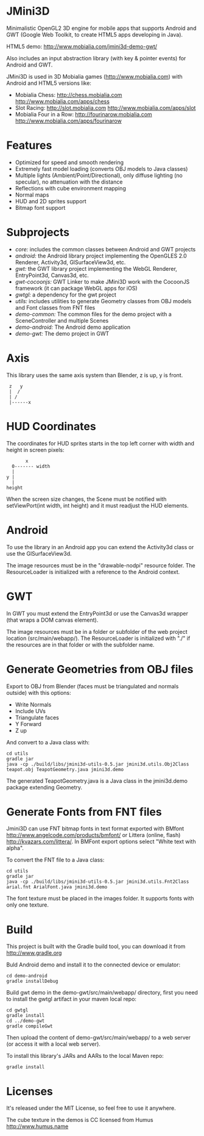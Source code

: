 JMini3D
=======
Minimalistic OpenGL2 3D engine for mobile apps that supports Android and GWT (Google Web Toolkit, to create HTML5 apps developing in Java).

HTML5 demo: http://www.mobialia.com/jmini3d-demo-gwt/

Also includes an input abstraction library (with key & pointer events) for Android and GWT.

JMini3D is used in 3D Mobialia games (http://www.mobialia.com) with Android and HTML5 versions like:
* Mobialia Chess: http://chess.mobialia.com http://www.mobialia.com/apps/chess
* Slot Racing: http://slot.mobialia.com http://www.mobialia.com/apps/slot
* Mobialia Four in a Row: http://fourinarow.mobialia.com http://www.mobialia.com/apps/fourinarow

Features
========
* Optimized for speed and smooth rendering
* Extremely fast model loading (converts OBJ models to Java classes)
* Multiple lights (Ambient/Point/Directional), only diffuse lighting (no specular), no attenuation with the distance
* Reflections with cube environment mapping
* Normal maps
* HUD and 2D sprites support
* Bitmap font support

Subprojects
===========
* *core:* includes the common classes between Android and GWT projects
* *android:* the Android library project implementing the OpenGLES 2.0 Renderer, Activity3d, GlSurfaceView3d, etc.
* *gwt:* the GWT library project implementing the WebGL Renderer, EntryPoint3d, Canvas3d, etc.
* *gwt-cocoonjs:* GWT Linker to make JMini3D work with the CocoonJS framework (it can package WebGL apps for iOS)
* *gwtgl:* a dependency for the gwt project
* *utils:* includes utilities to generate Geometry classes from OBJ models and Font classes from FNT files
* *demo-common:* The common files for the demo project with a SceneController and multiple Scenes
* *demo-android:* The Android demo application
* *demo-gwt:* The demo project in GWT

Axis
====
This library uses the same axis system than Blender, z is up, y is front.

```
 z   y
 |  /
 | /
 |------x
```

HUD Coordinates
===============
The coordinates for HUD sprites starts in the top left corner with width and height in screen pixels:
```
       x
  0------- width
  |
y |
  |
height
```
When the screen size changes, the Scene must be notified with setViewPort(int width, int height) and it must readjust the HUD elements.

Android
=======
To use the library in an Android app you can extend the Activity3d class or use the GlSurfaceView3d.

The image resources must be in the "drawable-nodpi" resource folder.
The ResourceLoader is initialized with a reference to the Android context.

GWT
===
In GWT you must extend the EntryPoint3d or use the Canvas3d wrapper (that wraps a DOM canvas element).

The image resources must be in a folder or subfolder of the web project location (src/main/webapp/).
The ResourceLoader is initialized with "./" if the resources are in that folder or with the subfolder name.

Generate Geometries from OBJ files
==================================
Export to OBJ from Blender (faces must be triangulated and normals outside) with this options:

* Write Normals
* Include UVs
* Triangulate faces
* Y Forward
* Z up

And convert to a Java class with:
```
cd utils
gradle jar
java -cp ./build/libs/jmini3d-utils-0.5.jar jmini3d.utils.Obj2Class teapot.obj TeapotGeometry.java jmini3d.demo
```

The generated TeapotGeometry.java is a Java class in the jmini3d.demo package extending Geometry.

Generate Fonts from FNT files
=============================

Jmini3D can use FNT bitmap fonts in text format exported with BMfont http://www.angelcode.com/products/bmfont/ or Littera (online, flash) http://kvazars.com/littera/.
In BMFont export options select "White text with alpha".

To convert the FNT file to a Java class:
```
cd utils
gradle jar
java -cp ./build/libs/jmini3d-utils-0.5.jar jmini3d.utils.Fnt2Class arial.fnt ArialFont.java jmini3d.demo
```
The font texture must be placed in the images folder. It supports fonts with only one texture.

Build
=====
This project is built with the Gradle build tool, you can download it from http://www.gradle.org

Buld Android demo and install it to the connected device or emulator:
```
cd demo-android
gradle installDebug
```

Build gwt demo in the demo-gwt/src/main/webapp/ directory, first you need to install the gwtgl artifact in your maven local repo:
```
cd gwtgl
gradle install
cd ../demo-gwt
gradle compileGwt
```
Then upload the content of demo-gwt/src/main/webapp/ to a web server (or access it with a local web server).

To install this library's JARs and AARs to the local Maven repo:
```
gradle install
```

Licenses
========

It's released under the MIT License, so feel free to use it anywhere.

The cube texture in the demos is CC licensed from Humus http://www.humus.name